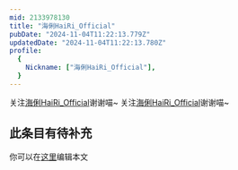 ```yaml
---
mid: 2133978130
title: "海俐HaiRi_Official"
pubDate: "2024-11-04T11:22:13.779Z"
updatedDate: "2024-11-04T11:22:13.780Z"
profile:
  {
    Nickname: ["海俐HaiRi_Official"],
  }
---
```


关注[海俐HaiRi_Official](https://space.bilibili.com/2133978130)谢谢喵~ 关注[海俐HaiRi_Official](https://space.bilibili.com/2133978130)谢谢喵~

## 此条目有待补充
你可以在[这里](https://github.com/Yuhanawa/VTuber.ICU/edit/master/src/content/v/海俐HaiRi_Official/index.md)编辑本文
